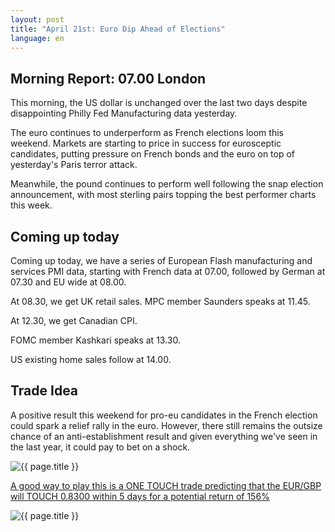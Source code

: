 ```yaml
---
layout: post
title: "April 21st: Euro Dip Ahead of Elections"
language: en
---
```

## Morning Report: 07.00 London

This morning, the US dollar is unchanged over the last two days despite disappointing Philly Fed Manufacturing data yesterday. 

The euro continues to underperform as French elections loom this weekend. Markets are starting to price in success for eurosceptic candidates, putting pressure on French bonds and the euro on top of yesterday's Paris terror attack. 

Meanwhile, the pound continues to perform well following the snap election announcement, with most sterling pairs topping the best performer charts this week. 


## Coming up today

Coming up today, we have a series of European Flash manufacturing and services PMI data, starting with French data at 07.00, followed by German at 07.30 and EU wide at 08.00. 

At 08.30, we get UK retail sales. MPC member Saunders speaks at 11.45. 

At 12.30, we get Canadian CPI. 

FOMC member Kashkari speaks at 13.30. 

US existing home sales follow at 14.00.


## Trade Idea

A positive result this weekend for pro-eu candidates in the French election could spark a relief rally in the euro. However, there still remains the outsize chance of an anti-establishment result and given everything we've seen in the last year, it could pay to bet on a shock.

<img class="post-image" src="{{ site.url }}/images/2017-04-21_07-33-50.jpg" alt="{{ page.title }}" title="{{ page.title }}">

<a href="%LINK%%?currency=GBP&market=forex&underlying=frxEURGBP&formname=touchnotouch&duration_amount=5&duration_units=d&amount=10&amount_type=payout&expiry_type=duration&barrier=0.8300" target="_blank">A good way to play this is a ONE TOUCH trade predicting that the EUR/GBP will TOUCH 0.8300 within 5 days for a potential return of 156%</a>

<img class="post-image" src="{{ site.url }}/images/2017-04-21_07-34-57.jpg" alt="{{ page.title }}" title="{{ page.title }}">